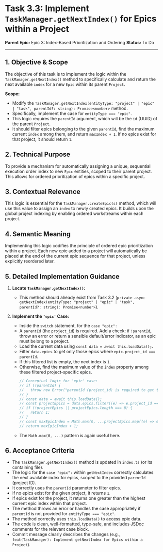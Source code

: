 # Task 3.3: Implement `TaskManager.getNextIndex()` for Epics within a Project

**Parent Epic:** Epic 3: Index-Based Prioritization and Ordering
**Status:** To Do

---

## 1. Objective & Scope

The objective of this task is to implement the logic within the `TaskManager.getNextIndex()` method to specifically calculate and return the next available `index` for a new `Epic` within its parent `Project`.

**Scope:**

- Modify the `TaskManager.getNextIndex(entityType: "project" | "epic" | "task", parentId?: string): Promise<number>` method.
- Specifically, implement the case for `entityType === "epic"`.
- This logic requires the `parentId` argument, which will be the `id` (UUID) of the parent `Project`.
- It should filter epics belonging to the given `parentId`, find the maximum current `index` among them, and return `maxIndex + 1`. If no epics exist for that project, it should return `1`.

## 2. Technical Purpose

To provide a mechanism for automatically assigning a unique, sequential execution order index to new `Epic` entities, scoped to their parent project. This allows for ordered prioritization of epics within a specific project.

## 3. Contextual Relevance

This logic is essential for the `TaskManager.createEpic(s)` method, which will use this value to assign an `index` to newly created epics. It builds upon the global project indexing by enabling ordered workstreams within each project.

## 4. Semantic Meaning

Implementing this logic codifies the principle of ordered epic prioritization within a project. Each new epic added to a project will automatically be placed at the end of the current epic sequence for that project, unless explicitly reordered later.

## 5. Detailed Implementation Guidance

1.  **Locate `TaskManager.getNextIndex()`:**

    - This method should already exist from Task 3.2 (`private async getNextIndex(entityType: "project" | "epic" | "task", parentId?: string): Promise<number>`).

2.  **Implement the `'epic'` Case:**
    - Inside the `switch` statement, for the `case "epic":`
    - A `parentId` (the `project_id`) is required. Add a check: if `!parentId`, throw an error or return a sensible default/error indicator, as an epic must belong to a project.
    - Load the current data using `const data = await this.loadData();`.
    - Filter `data.epics` to get only those epics where `epic.project_id === parentId`.
    - If this filtered list is empty, the next index is `1`.
    - Otherwise, find the maximum value of the `index` property among these filtered project-specific epics.
      ```typescript
      // Conceptual logic for 'epic' case:
      // if (!parentId) {
      //   throw new Error("parentId (project_id) is required to get the next epic index.");
      // }
      // const data = await this.loadData();
      // const projectEpics = data.epics.filter((e) => e.project_id === parentId);
      // if (!projectEpics || projectEpics.length === 0) {
      //   return 1;
      // }
      // const maxEpicIndex = Math.max(0, ...projectEpics.map((e) => e.index));
      // return maxEpicIndex + 1;
      ```
    - The `Math.max(0, ...)` pattern is again useful here.

## 6. Acceptance Criteria

- The `TaskManager.getNextIndex()` method is updated in `index.ts` (or its containing file).
- The logic for the `case "epic":` within `getNextIndex` correctly calculates the next available index for epics, scoped to the provided `parentId` (project ID).
- It correctly uses the `parentId` parameter to filter epics.
- If no epics exist for the given project, it returns `1`.
- If epics exist for the project, it returns one greater than the highest current epic index within that project.
- The method throws an error or handles the case appropriately if `parentId` is not provided for `entityType === "epic"`.
- The method correctly uses `this.loadData()` to access epic data.
- The code is clean, well-formatted, type-safe, and includes JSDoc comments for the relevant case block.
- Commit message clearly describes the changes (e.g., `feat(TaskManager): Implement getNextIndex for Epics within a Project`).
